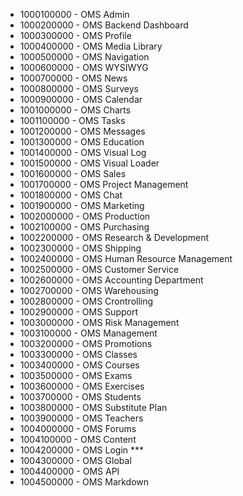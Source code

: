 
* 1000100000 - OMS Admin
* 1000200000 - OMS Backend Dashboard
* 1000300000 - OMS Profile
* 1000400000 - OMS Media Library
* 1000500000 - OMS Navigation
* 1000600000 - OMS WYSIWYG
* 1000700000 - OMS News
* 1000800000 - OMS Surveys
* 1000900000 - OMS Calendar
* 1001000000 - OMS Charts
* 1001100000 - OMS Tasks
* 1001200000 - OMS Messages
* 1001300000 - OMS Education
* 1001400000 - OMS Visual Log
* 1001500000 - OMS Visual Loader
* 1001600000 - OMS Sales
* 1001700000 - OMS Project Management
* 1001800000 - OMS Chat
* 1001900000 - OMS Marketing
* 1002000000 - OMS Production
* 1002100000 - OMS Purchasing
* 1002200000 - OMS Research & Development
* 1002300000 - OMS Shipping
* 1002400000 - OMS Human Resource Management
* 1002500000 - OMS Customer Service
* 1002600000 - OMS Accounting Department
* 1002700000 - OMS Warehousing
* 1002800000 - OMS Crontrolling
* 1002900000 - OMS Support
* 1003000000 - OMS Risk Management
* 1003100000 - OMS Management
* 1003200000 - OMS Promotions
* 1003300000 - OMS Classes
* 1003400000 - OMS Courses
* 1003500000 - OMS Exams
* 1003600000 - OMS Exercises
* 1003700000 - OMS Students
* 1003800000 - OMS Substitute Plan
* 1003900000 - OMS Teachers
* 1004000000 - OMS Forums
* 1004100000 - OMS Content
* 1004200000 - OMS Login ***
* 1004300000 - OMS Global
* 1004400000 - OMS API
* 1004500000 - OMS Markdown